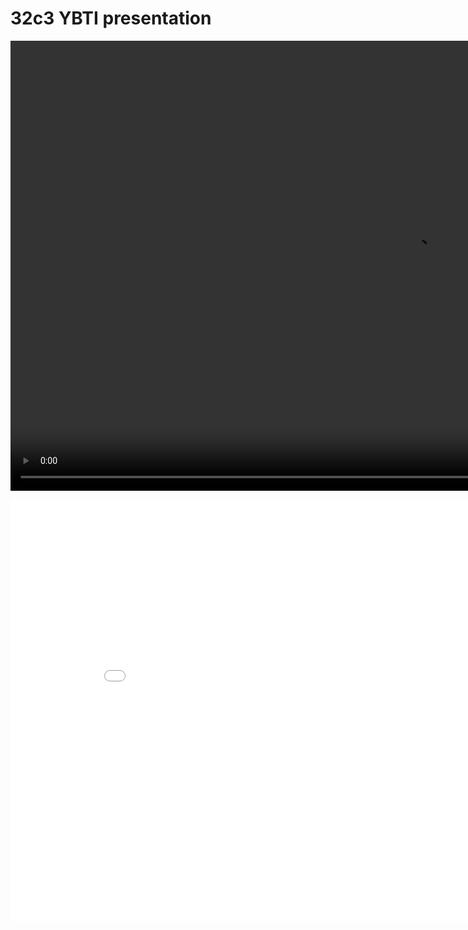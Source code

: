 32c3 YBTI presentation
======================

<video width="1280" height="720" controls="controls">
<source src="//net2o.de/32c3/net2o-cut.mp4" type="video/mp4">
<source src="//net2o.de/32c3/net2o-cut.webm" type="video/webm">
<source src="//net2o.de/32c3/net2o-cut.ogv" type="video/ogg">
</video>

<embed src="/net2o/doc/trunk/doc/net2o-32c3.pdf?view=FitH" width="900" height="675" alt="pdf" pluginspage="http://www.adobe.com/products/acrobat/readstep2.html"></embed>
